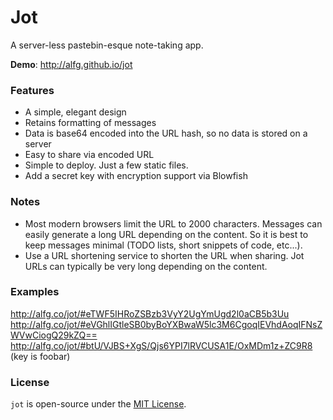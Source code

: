Jot
=======

A server-less pastebin-esque note-taking app.

**Demo**: http://alfg.github.io/jot

### Features
* A simple, elegant design
* Retains formatting of messages
* Data is base64 encoded into the URL hash, so no data is stored on a server
* Easy to share via encoded URL
* Simple to deploy. Just a few static files.
* Add a secret key with encryption support via Blowfish

### Notes
* Most modern browsers limit the URL to 2000 characters. Messages can easily generate a long URL depending
on the content. So it is best to keep messages minimal (TODO lists, short snippets of code, etc...).
* Use a URL shortening service to shorten the URL when sharing. Jot URLs can typically be very long
depending on the content.

### Examples
http://alfg.co/jot/#eTWF5IHRoZSBzb3VyY2UgYmUgd2l0aCB5b3Uu
http://alfg.co/jot/#eVGhlIGtleSB0byBoYXBwaW5lc3M6CgoqIEVhdAoqIFNsZWVwCiogQ29kZQ==
http://alfg.co/jot/#btU/VJBS+XgS/Qjs6YPI7lRVCUSA1E/OxMDm1z+ZC9R8 (key is foobar)

### License

`jot` is open-source under the [MIT License][1].

[1]: http://opensource.org/licenses/MIT
